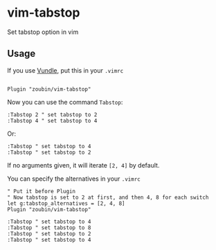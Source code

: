 # vim-tabstop
Set tabstop option in vim

## Usage

If you use [Vundle](https://github.com/gmarik/Vundle.vim), put this in your `.vimrc`

```vim

Plugin "zoubin/vim-tabstop"

```

Now you can use the command `Tabstop`:

```vim
:Tabstop 2 " set tabstop to 2
:Tabstop 4 " set tabstop to 4
```

Or:

```vim
:Tabstop " set tabstop to 4
:Tabstop " set tabstop to 2
```

If no arguments given, it will iterate `[2, 4]` by default.

You can specify the alternatives in your `.vimrc`

```vim
" Put it before Plugin
" Now tabstop is set to 2 at first, and then 4, 8 for each switch
let g:tabstop_alternatives = [2, 4, 8]
Plugin "zoubin/vim-tabstop"
```

```vim
:Tabstop " set tabstop to 4
:Tabstop " set tabstop to 8
:Tabstop " set tabstop to 2
:Tabstop " set tabstop to 4
```

